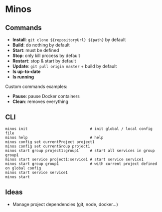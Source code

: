 # Minos

## Commands

- **Install**: `git clone ${repositoryUrl} ${path}` by default
- **Build**: do nothing by default
- **Start**: must be defined
- **Stop**: only kill process by default
- **Restart**: stop & start by default
- **Update**: `git pull origin master` + build by default
- **Is up-to-date**
- **Is running**

Custom commands examples:

- **Pause**: pause Docker containers
- **Clean**: removes everything

## CLI

```
minos init                            # init global / local config file
minos help                            # help
minos config set currentProject project1
minos config set currentGroup project1
minos start group project1:group1     # start all services in group group1
minos start service project1:service1 # start service service1
minos start group group1              # with current project defined on global config
minos start service service1
minos start
```

## Ideas

- Manage project dependencies (git, node, docker...)

